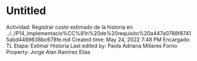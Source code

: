 # Untitled

Actividad: Registrar costo estimado de la historia en ../../P14_Implementacio%CC%81n%20de%20requisito%20a447a0788f87415abd4469638bc678fe.md
Created time: May 24, 2022 7:48 PM
Encargado: TL
Etapa: Estimar Historia
Last edited by: Paola Adriana Millares Forno
Property: Jorge Alan Ramírez Elías